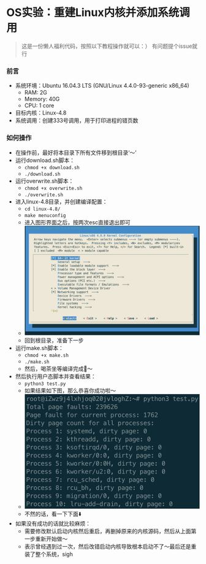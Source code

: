 # OS实验：重建Linux内核并添加系统调用
> 这是一份懒人福利代码，按照以下教程操作就可以：）
> 有问题提个issue就行
### 前言
- 系统环境：Ubuntu 16.04.3 LTS (GNU/Linux 4.4.0-93-generic x86_64)
  - RAM: 2G
  - Memory: 40G
  - CPU: 1 core
- 目标内核：Linux-4.8
- 系统调用：创建333号调用，用于打印进程的错页数
### 如何操作
- 在操作前，最好将本目录下所有文件移到根目录‘～’
- 运行download.sh脚本：
  - `chmod +x download.sh`
  - `./download.sh`
- 运行overwrite.sh脚本：
  - `chmod +x overwrite.sh`
  - `./overwrite.sh`
- 进入linux-4.8目录，并创建编译配置：
  - `cd linux-4.8/`
  - `make menuconfig`
  - 进入图形界面之后，按两次esc直接退出即可
  - ![](pics/menuconfig.png)
  - 回到根目录，准备下一步
- 运行make.sh脚本：
  - `chmod +x make.sh`
  - `./make.sh`
  - 然后，喝茶坐等编译完成🍵～
- 然后执行用户态脚本并查看结果：
  - `python3 test.py`
  - 如果结果如下图，那么恭喜你成功啦～
  - ![](pics/result.png)
  - 不然的话，看一下下面⬇️
- 如果没有成功的话就比较麻烦：
  - 需要修改默认启动内核然后重启，再删掉原来的内核源码，然后从上面第一步重新开始做～
  - 表示曾经遇到过一次，然后改错启动内核导致根本启动不了～最后还是重装了整个系统，sigh
